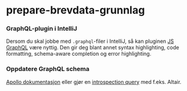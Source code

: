 # prepare-brevdata-grunnlag

### GraphQL-plugin i IntelliJ 
Dersom du skal jobbe med `.graphql`-filer i IntelliJ, så kan pluginen 
[JS GraphQL](https://jimkyndemeyer.github.io/js-graphql-intellij-plugin/) 
være nyttig. Den gir deg blant annet syntax highlighting, code formatting, 
schema-aware completion og error highlighting.

### Oppdatere GraphQL schema
[Apollo dokumentasjon](https://www.apollographql.com/docs/android/essentials/get-started-java/#download-your-schemajson-file)
eller gjør en [introspection query](https://gist.github.com/aoudiamoncef/a59527016e16a2d56309d62e01ff2348) 
med f.eks. Altair.